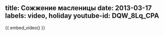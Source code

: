 title: Сожжение масленицы
date: 2013-03-17
labels: video, holiday
youtube-id: DQW_8Lq_CPA
---

{{ embed_video() }}
